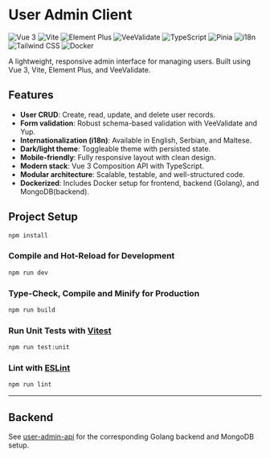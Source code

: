 # User Admin Client

![Vue 3](https://img.shields.io/badge/Vue-3.x-42b883?logo=vue.js)
![Vite](https://img.shields.io/badge/Vite-frontend-646cff?logo=vite)
![Element Plus](https://img.shields.io/badge/Element_Plus-UI-blue?logo=element)
![VeeValidate](https://img.shields.io/badge/VeeValidate-Validation-green)
![TypeScript](https://img.shields.io/badge/TypeScript-Strict-blue?logo=typescript)
![Pinia](https://img.shields.io/badge/Pinia-State_Management-yellow)
![i18n](https://img.shields.io/badge/i18n-EN%2FSR%2FMT-purple)
![Tailwind CSS](https://img.shields.io/badge/Tailwind_CSS-Utility--First-38bdf8?logo=tailwindcss)
![Docker](https://img.shields.io/badge/Dockerized-FE%2FBE%2FMongo-blue?logo=docker)

A lightweight, responsive admin interface for managing users. Built using Vue 3, Vite, Element Plus, and VeeValidate.

## Features

- **User CRUD**: Create, read, update, and delete user records.
- **Form validation**: Robust schema-based validation with VeeValidate and Yup.
- **Internationalization (i18n)**: Available in English, Serbian, and Maltese.
- **Dark/light theme**: Toggleable theme with persisted state.
- **Mobile-friendly**: Fully responsive layout with clean design.
- **Modern stack**: Vue 3 Composition API with TypeScript.
- **Modular architecture**: Scalable, testable, and well-structured code.
- **Dockerized**: Includes Docker setup for frontend, backend (Golang), and MongoDB(backend).

## Project Setup

```bash
npm install
```

### Compile and Hot-Reload for Development

```bash
npm run dev
```

### Type-Check, Compile and Minify for Production

```bash
npm run build
```

### Run Unit Tests with [Vitest](https://vitest.dev/)

```bash
npm run test:unit
```

### Lint with [ESLint](https://eslint.org/)

```bash
npm run lint
```

---

## Backend

See [user-admin-api](https://github.com/nbursa/user-admin-api) for the corresponding Golang backend and MongoDB setup.
